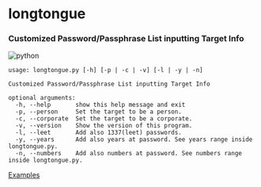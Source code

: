 # longtongue

### Customized Password/Passphrase List inputting Target Info

![python](https://raw.githubusercontent.com/edoardottt/black-hat-python3-code/master/images/python-version.svg)

```
usage: longtongue.py [-h] [-p | -c | -v] [-l | -y | -n]

Customized Password/Passphrase List inputting Target Info

optional arguments:
  -h, --help       show this help message and exit
  -p, --person     Set the target to be a person.
  -c, --corporate  Set the target to be a corporate.
  -v, --version    Show the version of this program.
  -l, --leet       Add also 1337(leet) passwords.
  -y, --years      Add also years at password. See years range inside longtongue.py.
  -n, --numbers    Add also numbers at password. See numbers range inside longtongue.py.
  ```

[Examples](https://github.com/edoardottt/longtongue/wiki/Examples)
